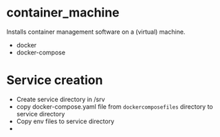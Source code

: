# container_machine

Installs container management software on a (virtual) machine.

* docker
* docker-compose

# Service creation

* Create service directory in /srv
* copy docker-compose.yaml file from `dockercomposefiles` directory to service directory
* Copy env files to service directory
*
